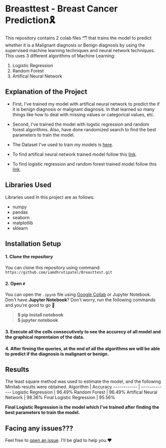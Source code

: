 # Breasttest - Breast Cancer Prediction🎗️
This repository contains 2 colab files 🗂️ that trains the model to predict whether it is a Malignant diagnosis or Benign diagnosis by using the supervised machine learning techniques and neural network techniques. This uses 3 different algorithms of Machine Learning:

1. Logistic Regression
2. Random Forest
3. Artifical Neural Network

## Explanation of the Project
- First, I've trained my model with artifical neural network to predict the if it is benign diagnosis or malignant diagnosis. In that learned so many things like how to deal with missing values or categorical values, etc.

- Second, I've trained the model with logstic regression and random forest algorithms. Also, have done randomized search to find the best parameters to train the model.

- The Dataset I've used to train my models is [here](https://www.kaggle.com/uciml/breast-cancer-wisconsin-data).

- To find artifical neural network trained model follow this [link](https://github.com/iamdhrutipatel/Breasttest/blob/main/Breast_Cancer_Prediction_ANN.ipynb).

- To find logistic regression and random forest trained model follow this [link](https://github.com/iamdhrutipatel/Breasttest/blob/main/Breast_Cancer_Prediction_LR_RF.ipynb).
  
## Libraries Used
Libraries used in this project are as follows:
- numpy
- pandas
- seaborn
- matplotlib
- sklearn

## Installation Setup
#### 1. Clone the repository
You can clone this repository using command: ``https://github.com/iamdhrutipatel/Breasttest.git``

#### 2. Open ``#``
You can open the ``.ipynb`` file using [Google Collab](https://colab.research.google.com/) or Jupyter Notebook.<br>
Don't have **Jupyter Notebook**? Don't worry, run the following commands and you're good to go 🚀 
> **$ pip install notebook** <br>
> **$ jupyter notebook**<br>

#### 3. Execute all the cells consecutively to see the accurecy of all model and the graphical reprentaion of the data.

#### 4. After fireing the queries, at the end of all the algorithms we will be able to predict if the diagnosis is malignant or benign.

## Results
The least square method was used to estimate the model, and the following Minitab results were obtained.
Algorithm | Accuracy
------------ | -------------
Logistic Regression | 96.49%
Random Forest | 96.49%
Artifical Neural Network | 98.36%
Final Logistic Regression | 95.56%

<b>Final Logistic Regression is the model which I've trained after finding the best parameters to train the model.</b>

## Facing any issues???
Feel free to [open an issue](https://github.com/iamdhrutipatel/Breasttest/issues/new?assignees=&labels=Query&title=Query). I'll be glad to help you.❤️





